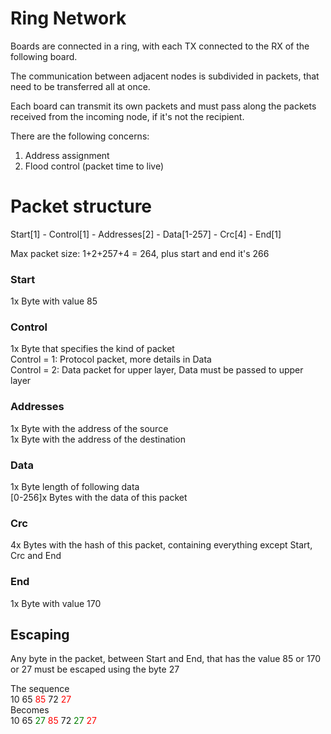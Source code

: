 # Ring Network
Boards are connected in a ring, with each TX connected to the RX of the following board.

The communication between adjacent nodes is subdivided in packets, that need to be transferred all at once.

Each board can transmit its own packets and must pass along the packets received from the incoming node, if it's not the recipient.



There are the following concerns:
1. Address assignment
1. Flood control (packet time to live)

# Packet structure

 Start[1] - Control[1] - Addresses[2] - Data[1-257] - Crc[4] - End[1]

Max packet size: 1+2+257+4 = 264, plus start and end it's 266

### Start
1x Byte with value 85
### Control
1x Byte that specifies the kind of packet<br>
Control = 1: Protocol packet, more details in Data<br>
Control = 2: Data packet for upper layer, Data must be passed to upper layer<br>
### Addresses
1x Byte with the address of the source<br>
1x Byte with the address of the destination
### Data
1x Byte length of following data<br>
[0-256]x Bytes with the data of this packet
### Crc
4x Bytes with the hash of this packet, containing everything except Start, Crc and End
### End
1x Byte with value 170

## Escaping
Any byte in the packet, between Start and End, that has the value 85 or 170 or 27 must be escaped using the byte 27

The sequence <br>
10 65 <span style="color:red">85</span> 72 <span style="color:red">27</span><br>
Becomes <br>
10 65 <span style="color:green">27</span> <span style="color:red">85</span> 72 <span style="color:green">27</span> <span style="color:red">27</span>